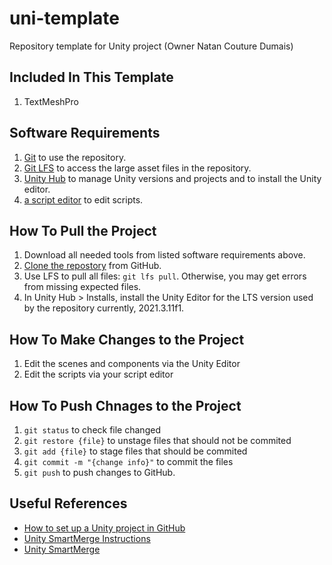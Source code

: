 # uni-template
Repository template for Unity project (Owner Natan Couture Dumais)

## Included In This Template
1. TextMeshPro

## Software Requirements
1. [Git](https://git-scm.com/book/en/v2/Getting-Started-Installing-Git) to use the repository.
1. [Git LFS](https://git-lfs.github.com/) to access the large asset files in the repository.
1. [Unity Hub](https://unity3d.com/get-unity/download) to manage Unity versions and projects and to install the Unity editor.
1. [a script editor](https://www.dunebook.com/best-unity-ide/) to edit scripts.

## How To Pull the Project
1. Download all needed tools from listed software requirements above.
1. [Clone the repostory](https://docs.github.com/en/repositories/creating-and-managing-repositories/cloning-a-repository) from GitHub.
1. Use LFS to pull all files: `git lfs pull`.  Otherwise, you may get errors from missing expected files.
1. In Unity Hub > Installs, install the Unity Editor for the LTS version used by the repository currently, 2021.3.11f1.

## How To Make Changes to the Project
1. Edit the scenes and components via the Unity Editor
1. Edit the scripts via your script editor

## How To Push Chnages to the Project
1. `git status` to check file changed
1. `git restore {file}` to unstage files that should not be commited
1. `git add {file}` to stage files that should be commited
1. `git commit -m "{change info}"` to commit the files
1. `git push` to push changes to GitHub.

## Useful References
- [How to set up a Unity project in GitHub](https://unityatscale.com/unity-version-control-guide/how-to-setup-unity-project-on-github/)
- [Unity SmartMerge Instructions](https://github.com/anacat/unity-mergetool)
- [Unity SmartMerge](https://docs.unity3d.com/Manual/SmartMerge.html)

 
